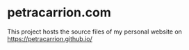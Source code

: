 # petracarrion.com
This project hosts the source files of my personal website on https://petracarrion.github.io/

